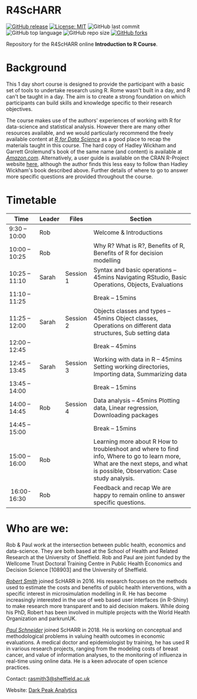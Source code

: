 # R4ScHARR

[![GitHub release](https://img.shields.io/badge/R-HEDS-green)](https://img.shields.io/badge/R-hello-green)
[![License: MIT](https://img.shields.io/badge/License-MIT-yellow.svg)](https://opensource.org/licenses/MIT)
![GitHub last commit](https://img.shields.io/github/last-commit/ScHARR-PHEDS/R4ScHARR?color=red&style=plastic)
![GitHub top language](https://img.shields.io/github/languages/top/ScHARR-PHEDS/R4ScHARR?style=plastic)
![GitHub repo size](https://img.shields.io/github/repo-size/ScHARR-PHEDS/R4ScHARR?style=plastic)
[![GitHub forks](https://img.shields.io/github/forks/ScHARR-PHEDS/R4ScHARR?style=social&label=Fork&maxAge=2592000)](https://GitHub.com/ScHARR-PHEDS/R4ScHARR/network/)

Repository for the R4ScHARR online **Introduction to R Course**. 

# Background

This 1 day short course is designed to provide the participant with a basic set of tools to undertake research using R. Rome wasn't built in a day, and R can't be taught in a day. The aim is to create a strong foundation on which participants can build skills and knowledge specific to their research objectives.

The course makes use of the authors' experiences of working with R for data-science and statistical analysis. However there are many other resources available, and we would particularly recommend the freely available content at *[R for Data Science](https://r4ds.had.co.nz/)* as a good place to recap the materials taught in this course. The hard copy of Hadley Wickham and Garrett Grolemund's book of the same name (and content) is available at *[Amazon.com](https://r4ds.had.co.nz/)*. Alternatively, a user guide is available on the CRAN R-Project website [here](https://cran.r-project.org/doc/manuals/r-release/R-intro.html), although the author finds this less easy to follow than Hadley Wickham's book described above. Further details of where to go to answer more specific questions are provided throughout the course.

# Timetable

| Time          | Leader | Files     | Section                                                                                                                                                                       |
| ------------------------ | ---------- | -------------- | ------------------------------------------------------------------------------- |
| 9:30 – 10:00  | Rob    |           | Welcome & Introductions                                                                                                                                                       |
| 10:00 – 10:25 | Rob    |           | Why R? What is R?, Benefits of R, Benefits of R for decision modelling                                                                                                        |
| 10:25 – 11:10 | Sarah  | Session 1 | Syntax and basic operations – 45mins Navigating RStudio, Basic Operations, Objects, Evaluations                                                                               |
| 11:10 – 11:25 |        |           | Break – 15mins                                                                                                                                                                |
| 11:25 – 12:00 | Sarah  | Session 2 | Objects classes and types – 45mins Object classes, Operations on different data structures, Sub setting data                                                                  |
| 12:00 – 12:45 |        |           | Break – 45mins                                                                                                                                                                |
| 12:45 – 13:45 | Sarah  | Session 3 | Working with data in R – 45mins Setting working directories, Importing data, Summarizing data                                                                                 |
| 13:45 – 14:00 |        |           | Break – 15mins                                                                                                                                                                |
| 14:00 – 14:45 | Rob    | Session 4 | Data analysis – 45mins Plotting data, Linear regression, Downloading packages                                                                                                 |
| 14:45 – 15:00 |        |           | Break – 15mins                                                                                                                                                                |
| 15:00 – 16:00 | Rob    |           | Learning more about R How to troubleshoot and where to find info, Where to go to learn more, What are the next steps, and what is possible, Observation: Case study analysis. |
|  16:00- 16:30 | Rob    |           | Feedback and recap We are happy to remain online to answer specific questions.                                                                                                |

# Who are we:

Rob & Paul work at the intersection between public health, economics and data-science. They are both based at the School of Health and Related Research at the University of Sheffield. Rob and Paul are joint funded by the Wellcome Trust Doctoral Training Centre in Public Health Economics and Decision Science [108903] and the University of Sheffield.

*[Robert Smith](https://www.linkedin.com/in/robert-smith-53b28438/)* joined ScHARR in 2016. His research focuses on the methods used to estimate the costs and benefits of public health interventions, with a specific interest in microsimulation modelling in R. He has become increasingly interested in the use of web based user interfaces (in R-Shiny) to make research more transparent and to aid decision makers. While doing his PhD, Robert has been involved in multiple projects with the World Health Organization and parkrunUK.

*[Paul Schneider](https://bitowaqr.github.io/)* joined ScHARR in 2018. He is working on conceptual and methodological problems in valuing health outcomes in economic evaluations. A medical doctor and epidemiologist by training, he has used R in various research projects, ranging from the modeling costs of breast cancer, and value of information analyses, to the monitoring of influenza in real-time using online data. He is a keen advocate of open science practices.

Contact:   rasmith3@sheffield.ac.uk

Website: [Dark Peak Analytics](https://www.darkpeakanalytics.com)




